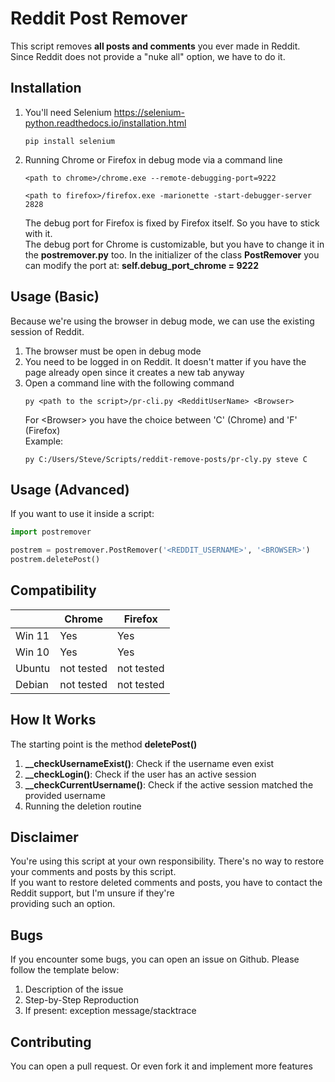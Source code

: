 # Reddit Post Remover

This script removes **all posts and comments** you ever made in Reddit.  
Since Reddit does not provide a "nuke all" option, we have to do it.

## Installation
1. You'll need Selenium https://selenium-python.readthedocs.io/installation.html
    ```text
    pip install selenium
    ```

2. Running Chrome or Firefox in debug mode via a command line
   ```text
   <path to chrome>/chrome.exe --remote-debugging-port=9222
   ```
   ```text
   <path to firefox>/firefox.exe -marionette -start-debugger-server 2828
   ```
   The debug port for Firefox is fixed by Firefox itself. So you have to stick with it.  
   The debug port for Chrome is customizable, but you have to change it in the **postremover.py** too.
   In the initializer of the class **PostRemover** you can modify the port at: **self.debug_port_chrome = 9222**

## Usage (Basic)
Because we're using the browser in debug mode, we can use the existing session of Reddit.  
1. The browser must be open in debug mode
2. You need to be logged in on Reddit. It doesn't matter if you have the page already open
   since it creates a new tab anyway
3. Open a command line with the following command
   ```text
   py <path to the script>/pr-cli.py <RedditUserName> <Browser>
   ```
   For &lt;Browser> you have the choice between 'C' (Chrome) and 'F' (Firefox)  
   Example:
   ```text
   py C:/Users/Steve/Scripts/reddit-remove-posts/pr-cly.py steve C
   ```
   
## Usage (Advanced)
If you want to use it inside a script:
```python
import postremover

postrem = postremover.PostRemover('<REDDIT_USERNAME>', '<BROWSER>')
postrem.deletePost()
```

## Compatibility
|        | Chrome     | Firefox    |
|--------|------------|------------|
| Win 11 | Yes        | Yes        |
| Win 10 | Yes        | Yes        |
| Ubuntu | not tested | not tested |
| Debian | not tested | not tested |


## How It Works
The starting point is the method **deletePost()**
1. **__checkUsernameExist()**: Check if the username even exist
2. **__checkLogin()**: Check if the user has an active session
3. **__checkCurrentUsername()**: Check if the active session matched the provided username
4. Running the deletion routine

## Disclaimer
You're using this script at your own responsibility. There's no way to restore your comments and posts by this script.  
If you want to restore deleted comments and posts, you have to contact the Reddit support, but I'm unsure if they're  
providing such an option.  

## Bugs
If you encounter some bugs, you can open an issue on Github. Please follow the template below:
1. Description of the issue
2. Step-by-Step Reproduction
3. If present: exception message/stacktrace

## Contributing
You can open a pull request. Or even fork it and implement more features

